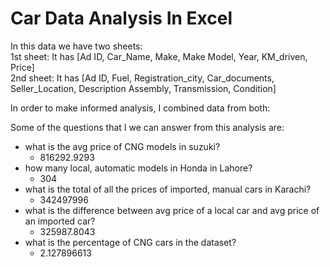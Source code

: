 # Car Data Analysis In Excel

In this data we have two sheets: <br/>
1st sheet: It has [Ad ID,	Car_Name,	Make,	Make Model,	Year,	KM_driven,	Price] <br/>
2nd sheet: It has [Ad ID,	Fuel,	Registration_city,	Car_documents,	Seller_Location,	Description	Assembly,	Transmission,	Condition] <br/>

In order to make informed analysis, I combined data from both:

Some of the questions that I we can answer from this analysis are: <br/>
+ what is the avg price of CNG models in suzuki?
    * 816292.9293
+ how many local, automatic models in Honda in Lahore?
    * 304
+ what is the total of all the prices of imported, manual cars in Karachi?
    * 342497996
+ what is the difference between avg price of a local car and avg price of an imported car?
    * 325987.8043
+ what is the percentage of CNG cars in the dataset?
    * 2.127896613
    


 



